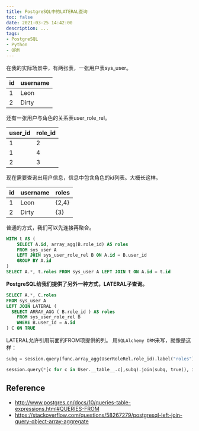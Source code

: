 ```yaml
---
title: PostgreSQL中的LATERAL查询
toc: false
date: 2021-03-25 14:42:00
description: ...
tags:
- PostgreSQL
- Python
- ORM
---
```


在我的实际场景中，有两张表，一张用户表sys_user。

| id   | username |
| ---- | -------- |
| 1    | Leon     |
| 2    | Dirty    |

还有一张用户与角色的关系表user_role_rel。

| user_id | role_id |
| ------- | ------- |
| 1       | 2       |
| 1       | 4       |
| 2       | 3       |

现在需要查询出用户信息，信息中包含角色的id列表。大概长这样。

| id   | username | roles |
| ---- | -------- | ----- |
| 1    | Leon     | {2,4} |
| 2    | Dirty    | {3}   |

普通的方式，我们可以先连接再聚合。

```sql
WITH t AS (
	SELECT A.id, array_agg(B.role_id) AS roles
	FROM sys_user A 
	LEFT JOIN sys_user_role_rel B ON A.id = B.user_id
	GROUP BY A.id
)
SELECT A.*, t.roles FROM sys_user A LEFT JOIN t ON A.id = t.id
```

**PostgreSQL给我们提供了另外一种方式，LATERAL子查询。**

```sql
SELECT A.*, C.roles 
FROM sys_user A 
LEFT JOIN LATERAL ( 
  SELECT ARRAY_AGG ( B.role_id ) AS roles 
	FROM sys_user_role_rel B 
	WHERE B.user_id = A.id
) C ON TRUE
```

LATERAL允许引用前面的FROM项提供的列。
用`SQLAlchemy ORM`来写，就像是这样：

```python
subq = session.query(func.array_agg(UserRoleRel.role_id).label("roles")).filter(User.id == UserRoleRel.user_id).subquery().lateral()

session.query(*[c for c in User.__table__.c],subq).join(subq, true(), isouter=True).filter(text(filter)).order_by(text(order)).offset(skip).limit(limit).all()
```

## Reference

- http://www.postgres.cn/docs/10/queries-table-expressions.html#QUERIES-FROM
- https://stackoverflow.com/questions/58267279/postgresql-left-join-query-object-array-aggregate